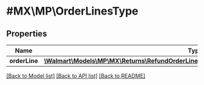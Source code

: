 # #MX\MP\OrderLinesType

## Properties

Name | Type | Description | Notes
------------ | ------------- | ------------- | -------------
**orderLine** | [**\Walmart\Models\MP\MX\Returns\RefundOrderLinesRequestOrderRefundOrderLinesOrderLineInner[]**](RefundOrderLinesRequestOrderRefundOrderLinesOrderLineInner.md) |  | [optional]


[[Back to Model list]](../) [[Back to API list]](../../Api/MX/MP) [[Back to README]](../../README.md)
